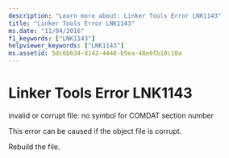 ```yaml
---
description: "Learn more about: Linker Tools Error LNK1143"
title: "Linker Tools Error LNK1143"
ms.date: "11/04/2016"
f1_keywords: ["LNK1143"]
helpviewer_keywords: ["LNK1143"]
ms.assetid: 5dc6b634-d142-4448-b5ea-48e8fb10c10a
---
```

# Linker Tools Error LNK1143

invalid or corrupt file: no symbol for COMDAT section number

This error can be caused if the object file is corrupt.

Rebuild the file.
